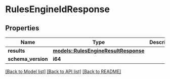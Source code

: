 # RulesEngineIdResponse

## Properties

Name | Type | Description | Notes
------------ | ------------- | ------------- | -------------
**results** | [**models::RulesEngineResultResponse**](RulesEngineResultResponse.md) |  | 
**schema_version** | **i64** |  | 

[[Back to Model list]](../README.md#documentation-for-models) [[Back to API list]](../README.md#documentation-for-api-endpoints) [[Back to README]](../README.md)


